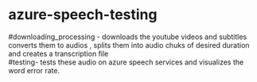 # azure-speech-testing
#downloading_processing - downloads the youtube videos and subtitles converts them to audios , splits them into audio chuks of desired duration and creates a transcription file<br />
#testing- tests these audio on azure speech services and visualizes the word error rate.
